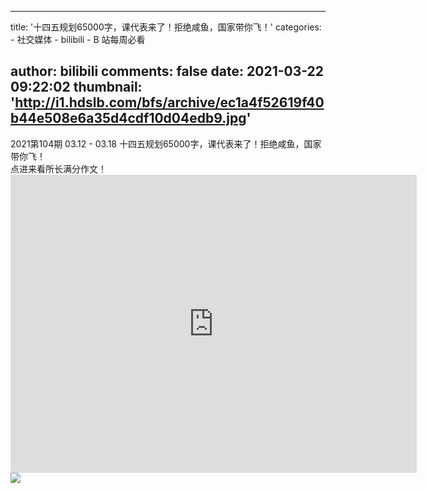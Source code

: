 
---
title: '十四五规划65000字，课代表来了！拒绝咸鱼，国家带你飞！'
categories: 
    - 社交媒体
    - bilibili
    - B 站每周必看

author: bilibili
comments: false
date: 2021-03-22 09:22:02
thumbnail: 'http://i1.hdslb.com/bfs/archive/ec1a4f52619f40b44e508e6a35d4cdf10d04edb9.jpg'
---

<div>   
2021第104期 03.12 - 03.18 十四五规划65000字，课代表来了！拒绝咸鱼，国家带你飞！<br>点进来看所长满分作文！<br><iframe src="https://player.bilibili.com/player.html?aid=672093010&high_quality=1" width="650" height="477" scrolling="no" border="0" frameborder="no" framespacing="0" allowfullscreen="true"></iframe><img src="http://i1.hdslb.com/bfs/archive/ec1a4f52619f40b44e508e6a35d4cdf10d04edb9.jpg" referrerpolicy="no-referrer">  
</div>
            